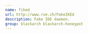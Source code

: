 ```yaml
---
name: fiked
url: http://www.roe.ch/FakeIKEd
description: Fake IDE daemon.
group: blackarch blackarch-honeypot
---
```

